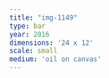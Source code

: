 ```yaml
---
title: "img-1149"
type: bar
year: 2016
dimensions: '24 x 12'
scale: small
medium: 'oil on canvas'
---
```

